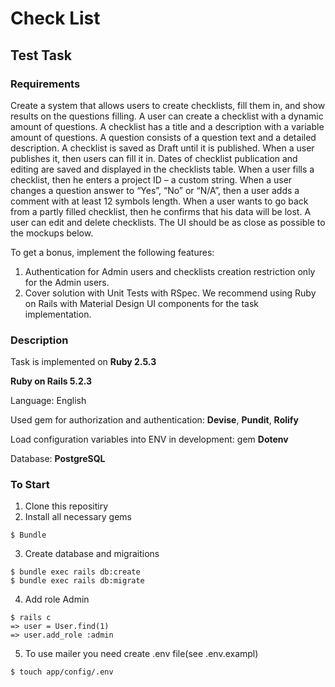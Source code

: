 # Check List

## Test Task

### Requirements

Create a system that allows users to create checklists, fill them in, and show results
on the questions filling.
A user can create a checklist with a dynamic amount of questions. A checklist has a
title and a description with a variable amount of questions.
A question consists of a question text and a detailed description.
A checklist is saved as Draft until it is published. When a user publishes it, then users
can fill it in. Dates of checklist publication and editing are saved and displayed in the
checklists table.
When a user fills a checklist, then he enters a project ID – a custom string.
When a user changes a question answer to “Yes”, “No” or “N/A”, then a user adds a
comment with at least 12 symbols length.
When a user wants to go back from a partly filled checklist, then he confirms that his
data will be lost.
A user can edit and delete checklists.
The UI should be as close as possible to the mockups below.

To get a bonus, implement the following features:
1. Authentication for Admin users and checklists creation restriction only for the
Admin users.
2. Cover solution with Unit Tests with RSpec.
We recommend using Ruby on Rails with Material Design UI components for the task
implementation.

### Description

Task is implemented on **Ruby 2.5.3**

**Ruby on Rails 5.2.3**

Language: English

Used gem for authorization and authentication: **Devise**, **Pundit**, **Rolify**

Load configuration variables into ENV in development: gem **Dotenv**

Database: **PostgreSQL**

### To Start

1. Clone this repositiry
2. Install all necessary gems
```
$ Bundle
```
3. Create database and migraitions
```
$ bundle exec rails db:create
$ bundle exec rails db:migrate
```
4. Add role Admin
```
$ rails c
=> user = User.find(1)
=> user.add_role :admin
```
5. To use mailer you need create .env file(see .env.exampl)
```
$ touch app/config/.env
```
